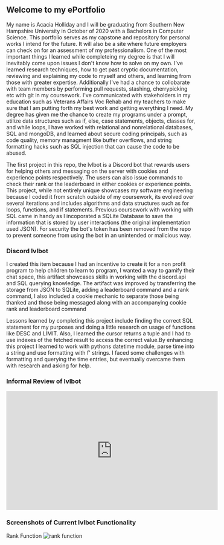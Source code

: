 ## Welcome to my ePortfolio

My name is Acacia Holliday and I will be graduating from Southern New Hampshire University in October of 2020 with a Bachelors in Computer Science. This portfolio serves as my capstone and repository for personal works I intend for the future. It will also be a site where future employers can check on for an assessment of my professionalism. One of the most important things I learned while completeing my degree is that I will inevitably come upon issues I don't know how to solve on my own. I've learned research techniques, how to get past cryptic documentation, reviewing and explaining my code to myself and others, and learning from those with greater expertise. Additionally I've had a chance to collobarate with team members by performing pull requests, stashing, cherrypicking etc with git in my coursework. I've communicated with stakeholders in my education such as Veterans Affairs Voc Rehab and my teachers to make sure that I am putting forth my best work and getting everything I need. My degree has given me the chance to create my programs under a prompt, utilize data structures such as if, else, case statements, objects, classes for, and while loops, I have worked with relational and nonrelational databases, SQL and mongoDB, and learned about secure coding principals, such as code quality, memory managment like buffer overflows,  and string formatting hacks such as SQL injection that can cause the code to be abused.  

The first project in this repo, the lvlbot is a Discord bot that rewards users for helping others and messaging on the server with cookies and experience points respectively. The users can also issue commands to check their rank or the leaderboard in either cookies or experience points. This project, while not entirely unique showcases my software engineering because I coded it from scratch outside of my coursework, its evolved over several iterations and includes algorithms and data structures such as for loops, functions, and if statements. Previous coursework with working with SQL came in handy as I incoporated a SQLite Database to save the information that is stored by user interactions (the original implementation used JSON). For security the bot's token has been removed from the repo to prevent someone from using the bot in an unintended or malicious way.   

### Discord lvlbot 
I created this item because I had an incentive to create it for a non profit program to help children to learn to program, I wanted a way to gamify their chat space, this artifact showcases skills in working with the discord.api and SQL querying knowledge. The artifact was improved by transferring the storage from JSON to SQLite, adding a leaderboard command and a rank command, I also included a cookie mechanic to separate those being thanked and those being messaged along with an accompanying cookie rank and leaderboard command

Lessons learned by completing this project include finding the correct SQL statement for my purposes and doing a little research on usage of functions like DESC and LIMIT. Also, l learned the cursor returns a tuple and I had to use indexes of the fetched result to access the correct value.By enhancing this project I learned to work with pythons datetime module, parse time into a string and use formatting with f' strings. I faced some challenges with formatting and querying the time entries, but eventually overcame them with research and asking for help. 

### Informal Review of lvlbot
<iframe width="560" height="315" src="https://www.youtube.com/embed/s2IMH-FK2EA" frameborder="0" allow="accelerometer; autoplay; encrypted-media; gyroscope; picture-in-picture" allowfullscreen></iframe>


### Screenshots of Current lvlbot Functionality
Rank Function
<img src="https://iili.io/dwOtVV.png" alt="rank function">

